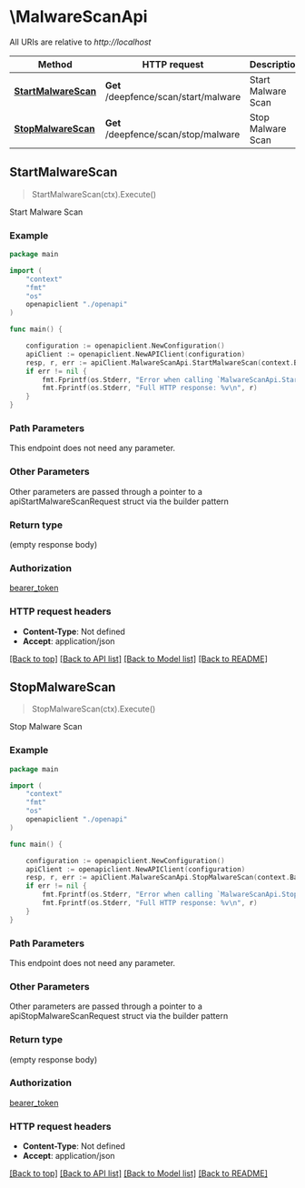 # \MalwareScanApi

All URIs are relative to *http://localhost*

Method | HTTP request | Description
------------- | ------------- | -------------
[**StartMalwareScan**](MalwareScanApi.md#StartMalwareScan) | **Get** /deepfence/scan/start/malware | Start Malware Scan
[**StopMalwareScan**](MalwareScanApi.md#StopMalwareScan) | **Get** /deepfence/scan/stop/malware | Stop Malware Scan



## StartMalwareScan

> StartMalwareScan(ctx).Execute()

Start Malware Scan



### Example

```go
package main

import (
    "context"
    "fmt"
    "os"
    openapiclient "./openapi"
)

func main() {

    configuration := openapiclient.NewConfiguration()
    apiClient := openapiclient.NewAPIClient(configuration)
    resp, r, err := apiClient.MalwareScanApi.StartMalwareScan(context.Background()).Execute()
    if err != nil {
        fmt.Fprintf(os.Stderr, "Error when calling `MalwareScanApi.StartMalwareScan``: %v\n", err)
        fmt.Fprintf(os.Stderr, "Full HTTP response: %v\n", r)
    }
}
```

### Path Parameters

This endpoint does not need any parameter.

### Other Parameters

Other parameters are passed through a pointer to a apiStartMalwareScanRequest struct via the builder pattern


### Return type

 (empty response body)

### Authorization

[bearer_token](../README.md#bearer_token)

### HTTP request headers

- **Content-Type**: Not defined
- **Accept**: application/json

[[Back to top]](#) [[Back to API list]](../README.md#documentation-for-api-endpoints)
[[Back to Model list]](../README.md#documentation-for-models)
[[Back to README]](../README.md)


## StopMalwareScan

> StopMalwareScan(ctx).Execute()

Stop Malware Scan



### Example

```go
package main

import (
    "context"
    "fmt"
    "os"
    openapiclient "./openapi"
)

func main() {

    configuration := openapiclient.NewConfiguration()
    apiClient := openapiclient.NewAPIClient(configuration)
    resp, r, err := apiClient.MalwareScanApi.StopMalwareScan(context.Background()).Execute()
    if err != nil {
        fmt.Fprintf(os.Stderr, "Error when calling `MalwareScanApi.StopMalwareScan``: %v\n", err)
        fmt.Fprintf(os.Stderr, "Full HTTP response: %v\n", r)
    }
}
```

### Path Parameters

This endpoint does not need any parameter.

### Other Parameters

Other parameters are passed through a pointer to a apiStopMalwareScanRequest struct via the builder pattern


### Return type

 (empty response body)

### Authorization

[bearer_token](../README.md#bearer_token)

### HTTP request headers

- **Content-Type**: Not defined
- **Accept**: application/json

[[Back to top]](#) [[Back to API list]](../README.md#documentation-for-api-endpoints)
[[Back to Model list]](../README.md#documentation-for-models)
[[Back to README]](../README.md)

